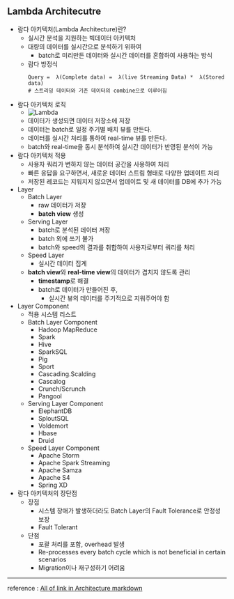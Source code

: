 ## Lambda Architecutre
- 람다 아키텍처(Lambda Architecture)란?
    - 실시간 분석을 지원하는 빅데이터 아키텍처
    - 대량의 데이터를 실시간으로 분석하기 위하여
        - batch로 미리만든 데이터와 실시간 데이터를 혼합하여 사용하는 방식
    - 람다 방정식
        ```
        Query =  λ(Complete data) =  λ(live Streaming Data) *  λ(Stored data)
        # 스트리밍 데이터와 기존 데이터의 combine으로 이루어짐
        ```
- 람다 아키텍처 로직
    - ![Lambda](http://lambda-architecture.net/img/la-overview_small.png)
    - 데이터가 생성되면 데이터 저장소에 저장
    - 데이터는 batch로 일정 주기별 배치 뷰를 만든다.
    - 데이터를 실시간 처리를 통하여 real-time 뷰를 만든다.
    - batch와 real-time을 동시 분석하여 실시간 데이터가 반영된 분석이 가능
- 람다 아키텍처 적용
    - 사용자 쿼리가 변하지 않는 데이터 공간을 사용하여 처리
    - 빠른 응답을 요구하면서, 새로운 데이터 스트림 형태로 다양한 업데이트 처리
    - 저장된 레코드는 지워지지 않으면서 업데이트 및 새 데이터를 DB에 추가 가능
- Layer
    - Batch Layer
        - raw 데이터가 저장
        - **batch view** 생성
    - Serving Layer
        - batch로 분석된 데이터 저장
        - batch 외에 쓰기 불가
        - batch와 speed의 결과를 취합하여 사용자로부터 쿼리를 처리
    - Speed Layer
        - 실시간 데이터 집계
    - **batch view**와 **real-time view**의 데이터가 겹치지 않도록 관리
        - **timestamp**로 해결
        - batch로 데이터가 만들어진 후,
            - 실시간 뷰의 데이터를 주기적으로 지워주어야 함
- Layer Component
    - 적용 시스템 리스트
    - Batch Layer Component
        - Hadoop MapReduce
        - Spark
        - Hive
        - SparkSQL
        - Pig
        - Sport
        - Cascading.Scalding
        - Cascalog
        - Crunch/Scrunch
        - Pangool
    - Serving Layer Component    
        - ElephantDB
        - SploutSQL
        - Voldemort
        - Hbase
        - Druid
    - Speed Layer Component
        - Apache Storm
        - Apache Spark Streaming
        - Apache Samza
        - Apache S4
        - Spring XD
- 람다 아키텍처의 장단점
    - 장점
        - 시스템 장애가 발생하더라도 Batch Layer의 Fault Tolerance로 안정성 보장
        - Fault Tolerant
    - 단점
        - 포괄 처리를 포함, overhead 발생
        - Re-processes every batch cycle which is not beneficial in certain scenarios
        - Migration이나 재구성하기 어려움

---
reference : [All of link in Architecture markdown](/Link/Architecture.md)